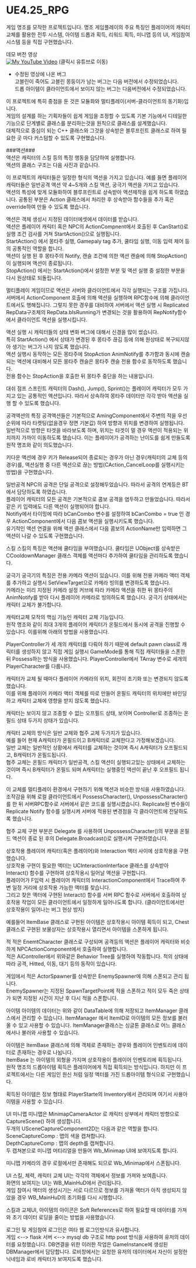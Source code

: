 # UE4.25_RPG

게임 명조를 모작한 프로젝트입니다.
명조 게임플레이의 주요 특징인 플레이어의 캐릭터 교체를 활용한 전투 시스템, 아이템 드롭과 획득, 리워드 획득, 미니맵 등의 UI, 게임참여 시스템 등을 직접 구현했습니다. 

데모 버전 영상  
[![My YouTube Video](https://i9.ytimg.com/vi_webp/EG2duBoVsuM/mq2.webp?sqp=COTt674G-oaymwEmCMACELQB8quKqQMa8AEB-AH-CYAC0AWKAgwIABABGFQgWShlMA8=&rs=AOn4CLCC7OT1-52ze-JqiDs5XrDxD3Mizw)](https://youtu.be/EG2duBoVsuM)
(클릭시 유튜브로 이동)
* 수정된 영상에 나온 버그  
고블린이 죽어도 고블린 몽둥이가 남는 버그는 다음 버전에서 수정되었습니다.  
드롭 아이템이 클라이언트에서 보이지 않는 버그는 다음버전에서 수정되었습니다.

이 프로젝트에 특히 중점을 둔 것은 모듈화와 멀티플레이(서버-클라이언트의 동기화)입니다.  
게임의 설계를 하는 기획자들이 쉽게 게임을 조정할 수 있도록 기본 기능에서 디테일한 기능으로 단계별로 클래스를 분리하는것을 원칙으로 클래스를 설계했습니다.  
대체적으로 중심이 되는 C++ 클래스와 그것을 상속받은 블루프린트 클래스로 하여 필요한 곳 마다 커스텀할 수 있도록 구현했습니다.  


###액션###  
 액션은 캐릭터의 스킬 등의 특정 행동을 담당하여 실행합니다.  
 액션의 클래스 구조는 다음 사진과 같습니다.
 
 이 프로젝트의 캐릭터들은 일정한 형식의 액션을 가지고 있습니다. 예를 들면 플레이어 캐릭터들은 일반공격 액션 약 4~5개와 스킬 액션, 궁극기 액션을 가지고 있습니다.  
 액션의 특성에 맞게 모듈화하여 블루프린트로 상속받아 액션제작을 쉽게 하도록 하였습니다. 공통된 부분은 Action 클래스에서 처리한 후 상속받아 함수들을 추가 혹은 override하여 만들 수 있도록 했습니다.  
 
 액션은 객체 생성시 지정된 데이터에셋에서 데이터를 받습니다.  
 액션은 플레이어 캐릭터 혹은 NPC의 ActionCompnent에서 호출된 후 CanStart()로 실행 조건 검사를 거쳐 StartAction()으로 실행됩니다.  
 StartAction() 에서 몽타주 실행, Gamepaly tag 추가, 쿨타임 실행, 이동 입력 제어 등의 공통적인 역할을 합니다.  
 액션이 실행 된 후 몽타주의 Notify, 캔슬 조건에 의한 액션 캔슬에 의해 StopAction()이 실행되며 액션이 종료됩니다.  
 StopAction() 에서는 StartAction()에서 설정한 부분 및 액션 실행 중 설정한 부분을 다시 원상태로 되돌립니다.  
 
 멀티플레이 게임이므로 액션은 서버와 클라이언트에서 각각 실행되는 구조를 가집니다.  
 서버에서 ActionComponent 호출에 의해 액션을 실행하며 RPC함수에 의해  클라이언트에서도 행해집니다. 그렇지 못한 경우를 대비하여  서버에서 액션 실행 시 Replicated RepData구조체의 RepData.bIsRunning가 변경되는 것을 활용하여 RepNotify함수에서 클라이언트 액션을 실행시킵니다.

 액션 실행 시 캐릭터들의 상태 변화 버그에 대해서 신경을 많이 썼습니다.  
 특히 StartAction() 에서 상태가 변경된 후 몽타주 끊김 등에 의해 원상태로 복구되지않아 생기는 버그가 나지 않도록 했습니다.  
 액션 실행시 동작하는 모든 몽타주에 StopAction AnimNotify를 추가함과 동시에 캔슬되는 액션에 대비해서 모든 몽타주 캔슬은 몽타주 캔슬 전용 함수로 동작하도록 했습니다.  
 전용 함수는 StopAction을 호출한 뒤 몽타주 중단을 하는 내용입니다. 

 대쉬 점프 스프린트
  캐릭터의 Dash(), Jump(), Sprint()는 플레이어 캐릭터가 모두 가지고 있는 공통적인 액션입니다. 따라서 상속하여 몽타주 데이터만 각각 받아 액션을 실행 할 수 있도록 했습니다.

 공격액션의 특징
  공격액션들은 기본적으로 AmingComponent에서 주변의 적을 우선순위에 따라 타켓팅(없을경우 정면 기본값) 하여 방향과 위치를 변경하여 실행됩니다.  
  일반적으로 방향은 타겟을 바라보도록 하며, 위치는 타겟이 멀 경우 액션이 적용되는 위치까지 가까이 이동하도록 했습니다. 
  이는 플레이어가 공격하는 난이도를 쉽게 만들도록 원작 명조와 같이 의도했습니다.

  키다운 액션에 경우 키가 Release되어 종료되는 경우가 아닌 경우(캐릭터의 교체 등의 경우)를, 액션실행 중 다른 액션으로 끊는 방법(CAction_CancelLoop를 실행시키는 방법)을 구현했습니다.
  
 일반공격
  NPC의 공격은 단일 공격으로 설정해두었습니다. 따라서 공격의 연계등은 BT에서 담당하도록 하였습니다.  
  플레이어 캐릭터의 모든 공격은 기본적으로 콤보 공격을 염두하고 만들었습니다. 따라서 같은 키 입력에도 다른 액션이 실행되어야 합니다.  
  Notifiy에서 타이밍에 따라 bCanCombo 변수를 설정하여 bCanCombo = true 인 경우 ActionComponent에서 다음 콤보 액션을 실행시키도록 했습니다.  
  유기적인 액션 연결을 위해 액션 클래스에서 다음 콤보의 ActionName만 입력하면 그 액션이 나갈 수 있도록 구현했습니다.
  
 스킬
  스킬의 특징은 액션에 쿨타임을 부여했습니다. 쿨타임은 UObject를 상속받은 CCooldownManager 클래스 객체를 액션마다 추가하여 쿨타임을 관리하도록 했습니다.

 궁극기
  궁극기의 특징은 전용 카메라 액션이 있습니다. 이를 위해 전용 카메라 액터 객체를 추가하고 실행시 SetViewTarget으로 카메라 빙의를 변경하도록 했습니다.  
  카메라는 미리 지정된 카메라 설정 커브에 따라 카메라 액션을 취한 뒤 몽타주의 AnimNotify를 받아 다시 플레이어 카메라로 빙의하도록 했습니다.
  궁극기 상태에서는 캐릭터 교체가 불가합니다.


캐릭터교체
 모작의 핵심 기능인 캐릭터 교체 기능입니다.  
 원작 명조와 같이 최대 3개의 플레이어 캐릭터가 온필드에서 동시에 공격을 진행할 수 있습니다. 이를위해 아래의 방법을 사용했습니다.
 
 PlayerController가 세 개의 캐릭터를 다뤄야 하기 때문에 default pawn class로 캐릭터를 생성하지 않고 직접 게임 실행시 GameMode를 통해 직접 캐릭터들을 스폰한 뒤 Possess하는 방식을 사용했습니다. PlayerController에서 TArray 변수로 세개의 PlayerCharacter를 다룹니다.  

 캐릭터가 교체 될 때마다 플레이어 카메라의 위치, 회전이 초기화 또는 변경되지 않도록 했습니다.  
 이를 위해 플레이어 카메라 액터 객체를 따로 만들어 온필드 캐릭터의 위치에만 바인딩하고 캐릭터 교체에 영향을 받지 않도록 했습니다.  
 
 캐릭터는 보이지 않고 조종할 수 없는 오프필드 상태, 보이며 Controller로 조종하는 온필드 상태 두가지 상태가 있습니다.  

 캐릭터 교체의 방식은 일반 교체와 협주 교체 두가지가 있습니다.  
 예를 들어 현재 A캐릭터가 온필드이고 B캐릭터로 교체한다고 가정해보겠습니다.  
 일반 교체는 일반적인 상황에서 캐릭터를 교체하는 것이며 즉시 A캐릭터가 오프필드되고, B캐릭터가 온필드됩니다.  
 협주 교체는 온필드 캐릭터가 일반공격, 스킬 액션이 실행되고있는 상태에서 교체하는 것이며 즉시 B캐릭터가 온필드 되며 A캐릭터는 실행중인 액션이 끝난 후 오프필드 됩니다.

 이 교체를 멀티플레이 환경에서 구현하기 위해 액션과 비슷한 방식을 사용하였습니다.  
 조작감을 위해 로컬 클라이언트에서 PossessCharacter(), UnpossessCharacter()를 한 뒤 서버RPC함수로 서버에서 같은 코드를 실행시켰습니다. Replicate된 변수들이 Replicate Notify 함수를 실행시켜  서버에 적용된 변경점을 각 클라이언트에 전달하도록 했습니다.

 협주 교체 구현 부분은 Delegate 를 사용하여 UnpossessCharacter()의 부분을 온필드 액션이 종료 된 후의 Delegate.Broadcast()로 실행시켜 구현하였습니다.


상호작용
 플레이어 캐릭터(혹은 플레이어)와 Interaction 액터 사이에 상호작용을 구현했습니다.  
 상호작용 구현이 필요한 액터는 UCInteractionInterface 클래스를 상속받아 Interact() 함수를 구현하여 상호작용시 일어날 액션을 구현합니다.  
 플레이어가 F입력 시 플레이어 캐릭터의 InteractionComponent에서 Trace하여 주변 일정 거리에 상호작용 가능한 액터를 찾습니다.  
 그리고 찾은 액터에 구현된 Interact() 함수를 서버 RPC 함수로 서버에서 호출하여 상호작용 작업이 모든 클라이언트에서 일정하게 일어나도록 합니다. (클라이언트에서만 상호작용이 일어나는 버그 현상 방지)

 예를들어 ItemBase 클래스로 구현된 아이템은 상호작용시 아이템 획득이 되고, Chest 클래스로 구현된 보물상자는 상호작용시 열리면서 아이템을 스폰하게 됩니다. 
 

적
적은 EnemtCharacter 클래스로 구성되며 공격등의 액션은 플레이어 캐릭터와 비슷하게 NPCActionComponent에서 호출하여 실행합니다.  
적은 AiController에서 위와같은 Behavior Tree를 실행하여 작동합니다. 적의 상태에 따라 공격, Hitted, 이동, 대기 등의 동작이 있습니다.

게임에서 적은 ActorSpawner를 상속받은 EnemySpawner에 의해 스폰되고 관리 됩니다.  
EnemySpawner는 지정된 SpawnTargetPoint에 적을 스폰하고 적이 모두 죽은 상태가 되면 지정된 시간이 지난 후 다시 적을 스폰합니다.

아이템
아이템의 데이터는 위와 같이 DataTable에 의해 저장되고 ItemManager 클래스에서 관리할 수 있습니다. ItemManager 에서 ItemID로 아이템의 모든 정보를 불러올 수 있고 사용할 수 있습니다.
ItemManager클래스는 싱글톤 클래스로 어느 클래스에서나 불러와 사용할 수 있습니다.

아이템은 ItemBase 클래스에 의해 객체로 존재하는 경우와 플레이어 인벤토리에 데이터로 존재하는 경우로 나뉩니다.  
ItemBase 는 아이템의 외형을 가지며 상호작용이 플레이어 인벤토리에 획득됩니다.  
원작 명조의 드롭아이템 획득은 플레이어에게 직접 획득되는 방식입니다. 하지만 이 프로젝트에서는 다른 게임인 원신 처럼 일정 액터를 가진 드롭아이템 형식으로 구현했습니다.

획득된 아이템은 정보 형태로 PlayerStarte의 Inventory에서 관리되며 여기서 사용아이템을 사용할 수 있습니다.


UI
 미니맵
 미니맵은 MinimapCameraActor 로 캐릭터 상부에서 캐릭터 방향으로 CaptureScene() 하여 생성합니다.  
 두개의 USceneCaptureComponent2D는 다음과 같은 역할을 합니다.  
 SceneCaptureComp : 맵의 색을 캡쳐합니다.  
 DepthCaptureComp : 맵의 depth를 캡쳐합니다.  
 두 캡쳐본으로 미니맵 머티리얼을 만들어 Wb_Minimap UI에 보여지도록 합니다.  

 미니맵 카메라의 경우 로컬에서만 존재해도 되므로 Wb_Minimap에서 스폰됩니다.

 UI
 스킬, 체력, 캐릭터 교체 UI는 각각의 객체에서 정보를 가져와 보여줍니다.  
 화면의 보여지는 UI는 WB_MainHuD에서 관리됩니다.  
 게임 참여시 액터의 생성시기는 서로 다르므로 정보를 가져올 액터가 아직 생성되지 않았을 경우 WB_MainHuD의 초기화를 다시 시행합니다.
 
 스킬과 교체UI, 아이템의 아이콘은 Soft References로 하여 필요할 때 데이터를 가져와 초기 데이터 로딩을 줄이는 방법을 사용했습니다.
 

 
로그인 및 게임참여
로그인은 여타 웹 로그인방식과 유사합니다.  
게임 <--> flask 서버 <--> mysql db 구조로 http post 방식을 사용하여 유저의 데이터를 요청했습니다.
DB연결을 위한 이러한 작업은 GameInstance에 생성된 DBManager에서 담당합니다. 
로비창에서는 요청한 유저의 데이터에서 자신이 설정한 닉네임과 로비 캐릭터가 보여지도록 했습니다.

